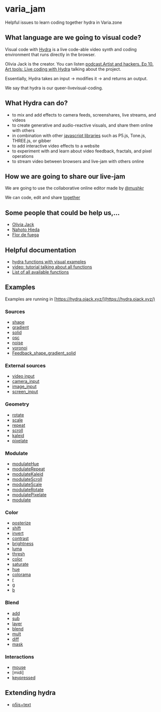 # varia_jam

 Helpful issues to learn coding together hydra in Varia.zone

## What language  are we going to visual code?

Visual code with [Hydra](https://hydra.ojack.xyz/docs/) is a live code-able video synth and coding environment that runs directly in the browser.

Olivia Jack is the creator. You can listen [podcast.Artist and hackers. Ep 10. Art tools: Live coding with Hydra](https://www.artistsandhackers.org/hydra) talking about the project.

Essentially, Hydra takes an input → modifies it → and returns an output.

We say that hydra is our queer-livevisual-coding.

## What Hydra can do?

* to mix and add effects to camera feeds, screenshares, live streams, and videos
* to create generative and audio-reactive visuals, and share them online with others
* in combination with other [javascript libraries](https://hydra.ojack.xyz/docs/docs/learning/extending-hydra/extending-hydra/) such as P5.js, Tone.js, THREE.js, or gibber
* to add interactive video effects to a website
* to experiment with and learn about video feedback, fractals, and pixel operations
* to stream video between browsers and live-jam with others online

## How we are going to share our live-jam

We are going to use the collaborative online editor made by [@mushkr](https://github.com/munshkr/flok)

We can code, edit and share [together](https://flok.cc/s/wispy-violet-tiger-c5715ef3#targets=hydra&c0=b3NjKCgoKT0%252BYS5mZnRbMF0qNDAwKSwyLC4xKS5vdXQoKQ%253D%253D) 

## Some people that could be help us,...

* [Olivia Jack]()
* [Nahoto Hieda](https://www.youtube.com/@NaotoHieda)
* [Flor de fuega](https://www.youtube.com/@flordefuega)

## Helpful documentation

* [hydra functions with visual examples](https://hydra.ojack.xyz/docs/docs/reference/)
* [video: tutorial talking about all functions](https://www.youtube.com/watch?v=OlAnsjxhAO0)
* [List of all available functions](https://github.com/ojack/hydra/blob/master/docs/funcs.md)

## Examples

Examples are running in [https://hydra.ojack.xyz/](https://hydra.ojack.xyz/)

### Sources
- [shape](https://github.com/magdaarques/varia_jam/blob/main/examples/shape.js)
- [gradient](https://github.com/magdaarques/varia_jam/blob/main/examples/gradient.js)
- [solid](https://github.com/magdaarques/varia_jam/blob/main/examples/solid.js)
- [osc](https://github.com/magdaarques/varia_jam/blob/main/examples/osc.js)
- [noise](https://github.com/magdaarques/varia_jam/blob/main/examples/noise.js)
- [voronoi](https://github.com/magdaarques/varia_jam/blob/main/examples/voronoi.js)
- [Feedback_shape_gradient_solid](https://github.com/magdaarques/varia_jam/blob/main/examples/feedback_solid_gradient_shape.js)

### External sources
- [video input](https://github.com/magdaarques/varia_jam/blob/main/examples/videoinput.js)
- [camera_input](https://github.com/magdaarques/varia_jam/blob/main/examples/initcam.js)
- [image_input](https://github.com/magdaarques/varia_jam/blob/main/examples/initImage.js)
- [screen_input](https://github.com/magdaarques/varia_jam/blob/main/examples/initScreen.js)

### Geometry
- [rotate](https://github.com/magdaarques/varia_jam/blob/main/examples/rotate.js)
- [scale](https://github.com/magdaarques/varia_jam/blob/main/examples/scale.js)
- [repeat](https://github.com/magdaarques/varia_jam/blob/main/examples/repeat.js)
- [scroll](https://github.com/magdaarques/varia_jam/blob/main/examples/scroll.js)
- [kaleid](https://github.com/magdaarques/varia_jam/blob/main/examples/kaleid.js)
- [pixelate](https://github.com/magdaarques/varia_jam/blob/main/examples/pixelate.js)

### Modulate
- [modulateHue](https://github.com/magdaarques/varia_jam/blob/main/examples/initcam.js)
- [modulateRepeat](https://github.com/magdaarques/varia_jam/blob/main/examples/modulate_repeat.js)
- [modulateKaleid](https://github.com/magdaarques/varia_jam/blob/main/examples/modulate_kaleid.js)
- [modulateScroll](https://github.com/magdaarques/varia_jam/blob/main/examples/modulateScroll.js)
- [modulateScale](https://github.com/magdaarques/varia_jam/blob/main/examples/modulateScale.js)
- [modulateRotate](https://github.com/magdaarques/varia_jam/blob/main/examples/modulateRotate.js)
- [modulatePixelate](https://github.com/magdaarques/varia_jam/blob/main/examples/modulatePixelate.js)
- [modulate](https://github.com/magdaarques/varia_jam/blob/main/examples/modulate.js)

### Color
- [posterize](https://github.com/magdaarques/varia_jam/blob/main/examples/posterize.js)
- [shift](examples/shift.js)
- [invert](examples/invert.js)
- [contrast](examples/contrast.js)
- [brightness](examples/brightness.js)
- [luma](examples/luma.js)
- [thresh](examples/thresh.js)
- [color]()
- [saturate]()
- [hue]()
- [colorama]()
- [r]()
- [g]()
- [b]()
  
### Blend
- [add]()
- [sub]()
- [layer]()
- [blend]()
- [mult]()
- [diff]()
- [mask]()

### Interactions
- [mouse](https://github.com/magdaarques/varia_jam/blob/main/examples/mousexy.js)
- [midi] 
- [keypressed](https://github.com/magdaarques/varia_jam/blob/main/examples/keypressed.js)

## Extending hydra
- [p5js+text](https://github.com/magdaarques/varia_jam/blob/main/examples/p5_typography.js)
  

